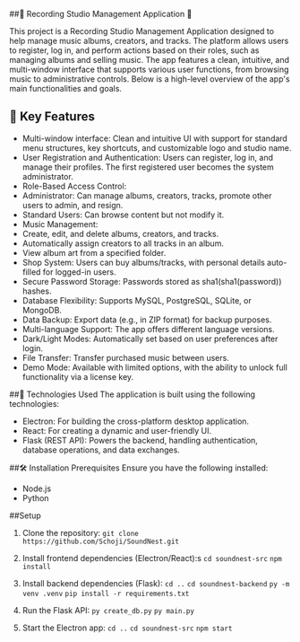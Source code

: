##🎵 Recording Studio Management Application 🎵

This project is a Recording Studio Management Application designed to help manage music albums, creators, and tracks. The platform allows users to register, log in, and perform actions based on their roles, such as managing albums and selling music. The app features a clean, intuitive, and multi-window interface that supports various user functions, from browsing music to administrative controls. Below is a high-level overview of the app's main functionalities and goals.

## 🔑 Key Features
* Multi-window interface: Clean and intuitive UI with support for standard menu structures, key shortcuts, and customizable logo and studio name.
* User Registration and Authentication: Users can register, log in, and manage their profiles. The first registered user becomes the system administrator.
* Role-Based Access Control:
* Administrator: Can manage albums, creators, tracks, promote other users to admin, and resign.
* Standard Users: Can browse content but not modify it.
* Music Management:
* Create, edit, and delete albums, creators, and tracks.
* Automatically assign creators to all tracks in an album.
* View album art from a specified folder.
* Shop System: Users can buy albums/tracks, with personal details auto-filled for logged-in users.
* Secure Password Storage: Passwords stored as sha1(sha1(password)) hashes.
* Database Flexibility: Supports MySQL, PostgreSQL, SQLite, or MongoDB.
* Data Backup: Export data (e.g., in ZIP format) for backup purposes.
* Multi-language Support: The app offers different language versions.
* Dark/Light Modes: Automatically set based on user preferences after login.
* File Transfer: Transfer purchased music between users.
* Demo Mode: Available with limited options, with the ability to unlock full functionality via a license key.

##🚀 Technologies Used
The application is built using the following technologies:

* Electron: For building the cross-platform desktop application.
* React: For creating a dynamic and user-friendly UI.
* Flask (REST API): Powers the backend, handling authentication, database operations, and data exchanges.

##🛠️ Installation
Prerequisites
Ensure you have the following installed:

* Node.js
* Python

##Setup
1. Clone the repository:
`git clone https://github.com/Schoji/SoundNest.git`

2. Install frontend dependencies (Electron/React):s
`cd soundnest-src`
`npm install`

3. Install backend dependencies (Flask):
`cd ..`
`cd soundnest-backend`
`py -m venv .venv`
`pip install -r requirements.txt`

4. Run the Flask API:
`py create_db.py`
`py main.py`

5. Start the Electron app:
`cd ..`
`cd soundnest-src`
`npm start`
